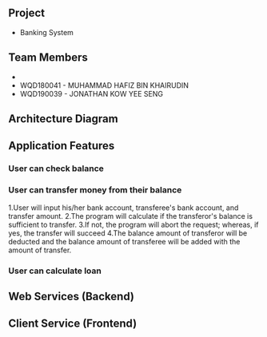 ## Project
- Banking System

## Team Members
- 
- WQD180041 - MUHAMMAD HAFIZ BIN KHAIRUDIN
- WQD190039 - JONATHAN KOW YEE SENG
## Architecture Diagram

## Application Features
### User can check balance
### User can transfer money from their balance
1.User will input his/her bank account, transferee's bank account, and transfer amount.
2.The program will calculate if the transferor's balance is sufficient to transfer.
3.If not, the program will abort the request; whereas, if yes, the transfer will succeed
4.The balance amount of transferor will be deducted and the balance amount of transferee will be added with the amount of transfer.
### User can calculate loan

## Web Services (Backend)

## Client Service (Frontend) 

